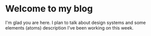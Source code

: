 # Welcome to my blog

I'm glad you are here. I plan to talk about design systems and some elements (atoms) description I've been working on this week.
